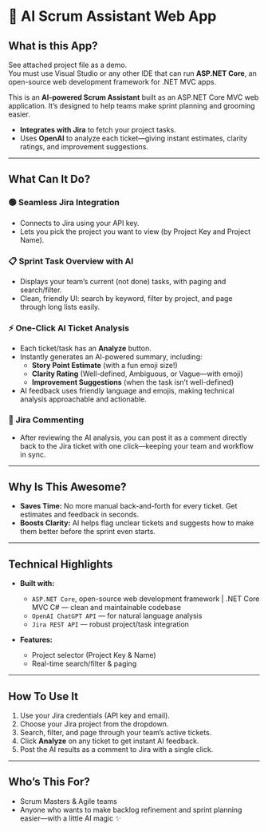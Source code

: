 # 🤖 AI Scrum Assistant Web App

## What is this App?

See attached project file as a demo.  
You must use Visual Studio or any other IDE that can run **ASP.NET Core**, an open-source web development framework for .NET MVC apps.

This is an **AI-powered Scrum Assistant** built as an ASP.NET Core MVC web application. It’s designed to help teams make sprint planning and grooming easier.

- **Integrates with Jira** to fetch your project tasks.
- Uses **OpenAI** to analyze each ticket—giving instant estimates, clarity ratings, and improvement suggestions.

---

## What Can It Do?

### 🟢 Seamless Jira Integration
- Connects to Jira using your API key.
- Lets you pick the project you want to view (by Project Key and Project Name).

### 📋 Sprint Task Overview with AI
- Displays your team’s current (not done) tasks, with paging and search/filter.
- Clean, friendly UI: search by keyword, filter by project, and page through long lists easily.

### ⚡ One-Click AI Ticket Analysis
- Each ticket/task has an **Analyze** button.
- Instantly generates an AI-powered summary, including:
  - **Story Point Estimate** (with a fun emoji size!)
  - **Clarity Rating** (Well-defined, Ambiguous, or Vague—with emoji)
  - **Improvement Suggestions** (when the task isn’t well-defined)
- AI feedback uses friendly language and emojis, making technical analysis approachable and actionable.

### 📝 Jira Commenting
- After reviewing the AI analysis, you can post it as a comment directly back to the Jira ticket with one click—keeping your team and workflow in sync.

---

## Why Is This Awesome?

- **Saves Time:** No more manual back-and-forth for every ticket. Get estimates and feedback in seconds.
- **Boosts Clarity:** AI helps flag unclear tickets and suggests how to make them better before the sprint even starts.

---

## Technical Highlights

- **Built with:**
  - `ASP.NET Core`, open-source web development framework | .NET Core MVC C# — clean and maintainable codebase
  - `OpenAI ChatGPT API` — for natural language analysis
  - `Jira REST API` — robust project/task integration

- **Features:**
  - Project selector (Project Key & Name)
  - Real-time search/filter & paging

---

## How To Use It

1. Use your Jira credentials (API key and email).
2. Choose your Jira project from the dropdown.
3. Search, filter, and page through your team’s active tickets.
4. Click **Analyze** on any ticket to get instant AI feedback.
5. Post the AI results as a comment to Jira with a single click.

---

## Who’s This For?

- Scrum Masters & Agile teams
- Anyone who wants to make backlog refinement and sprint planning easier—with a little AI magic ✨

